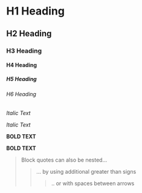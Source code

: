 # H1 Heading
## H2 Heading
### H3 Heading
#### H4 Heading
##### H5 Heading
###### H6 Heading

*Italic Text*

_Italic Text_

**BOLD TEXT**

__BOLD TEXT__

> Block quotes can also be nested...
>> ... by using additional greater than signs
> > > .. or with spaces between arrows




